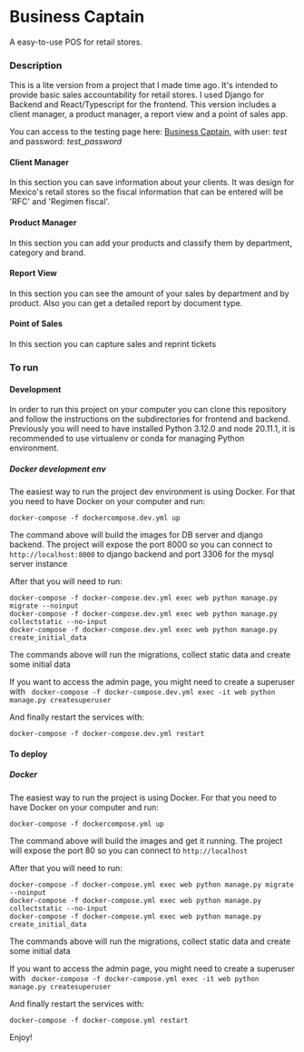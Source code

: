 # Business Captain

A easy-to-use POS for retail stores.

### Description

This is a lite version from a project that I made time ago. It's intended to provide basic sales accountability for retail stores. I used Django for Backend and React/Typescript for the frontend. This version includes a client manager, a product manager, a report view and a point of sales app.

You can access to the testing page here: [Business Captain](https://bc-lite.lemonx.cloud/login), with user: *test* and password: *test_password*

#### Client Manager

In this section you can save information about your clients. It was design for Mexico's retail stores so the fiscal information that can be entered will be 'RFC' and 'Regimen fiscal'.

#### Product Manager

In this section you can add your products and classify them by department, category and brand.

#### Report View

In this section you can see the amount of your sales by department and by product. Also you can get a detailed report by document type.

#### Point of Sales

In this section you can capture sales and reprint tickets

### To run

#### Development

In order to run this project on your computer you can clone this repository and follow the instructions on the subdirectories for frontend and backend. Previously you will need to have installed Python 3.12.0 and node 20.11.1, it is recommended to use virtualenv or conda for managing Python environment.

##### Docker development env

The easiest way to run the project dev environment is using Docker. For that you need to have Docker on your computer and run:

`docker-compose -f dockercompose.dev.yml up`

The command above will build the images for DB server and django backend. The project will expose the port 8000 so you can connect to `http://localhost:8000` to django backend and port 3306 for the mysql server instance

After that you will need to run:

```
docker-compose -f docker-compose.dev.yml exec web python manage.py migrate --noinput
docker-compose -f docker-compose.dev.yml exec web python manage.py collectstatic --no-input
docker-compose -f docker-compose.dev.yml exec web python manage.py create_initial_data
```

The commands above will run the migrations, collect static data and create some initial data

If you want to access the admin page, you might need to create a superuser with ` docker-compose -f docker-compose.dev.yml exec -it web python manage.py createsuperuser`

And finally restart the services with:

```
docker-compose -f docker-compose.dev.yml restart
```

#### To deploy

##### Docker

The easiest way to run the project is using Docker. For that you need to have Docker on your computer and run:

`docker-compose -f dockercompose.yml up`

The command above will build the images and get it running. The project will expose the port 80 so you can connect to `http://localhost`

After that you will need to run:

```
docker-compose -f docker-compose.yml exec web python manage.py migrate --noinput
docker-compose -f docker-compose.yml exec web python manage.py collectstatic --no-input
docker-compose -f docker-compose.yml exec web python manage.py create_initial_data
```

The commands above will run the migrations, collect static data and create some initial data

If you want to access the admin page, you might need to create a superuser with ` docker-compose -f docker-compose.yml exec -it web python manage.py createsuperuser`

And finally restart the services with:

```
docker-compose -f docker-compose.yml restart
```

Enjoy!
